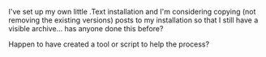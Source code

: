 I've set up my own little .Text installation and I'm considering copying (not removing the existing versions) posts to my installation so that I still have a visible archive... has anyone done this before? 

Happen to have created a tool or script to help the process?